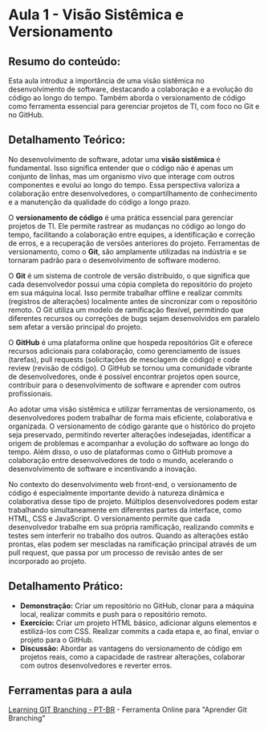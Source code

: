 # Aula 1 - Visão Sistêmica e Versionamento

## Resumo do conteúdo:
Esta aula introduz a importância de uma visão sistêmica no desenvolvimento de software, destacando a colaboração e a evolução do código ao longo do tempo. Também aborda o versionamento de código como ferramenta essencial para gerenciar projetos de TI, com foco no Git e no GitHub.

## Detalhamento Teórico:
No desenvolvimento de software, adotar uma **visão sistêmica** é fundamental. Isso significa entender que o código não é apenas um conjunto de linhas, mas um organismo vivo que interage com outros componentes e evolui ao longo do tempo. Essa perspectiva valoriza a colaboração entre desenvolvedores, o compartilhamento de conhecimento e a manutenção da qualidade do código a longo prazo.

O **versionamento de código** é uma prática essencial para gerenciar projetos de TI. Ele permite rastrear as mudanças no código ao longo do tempo, facilitando a colaboração entre equipes, a identificação e correção de erros, e a recuperação de versões anteriores do projeto. Ferramentas de versionamento, como o **Git**, são amplamente utilizadas na indústria e se tornaram padrão para o desenvolvimento de software moderno.

O **Git** é um sistema de controle de versão distribuído, o que significa que cada desenvolvedor possui uma cópia completa do repositório do projeto em sua máquina local. Isso permite trabalhar offline e realizar commits (registros de alterações) localmente antes de sincronizar com o repositório remoto. O Git utiliza um modelo de ramificação flexível, permitindo que diferentes recursos ou correções de bugs sejam desenvolvidos em paralelo sem afetar a versão principal do projeto.

O **GitHub** é uma plataforma online que hospeda repositórios Git e oferece recursos adicionais para colaboração, como gerenciamento de issues (tarefas), pull requests (solicitações de mesclagem de código) e code review (revisão de código). O GitHub se tornou uma comunidade vibrante de desenvolvedores, onde é possível encontrar projetos open source, contribuir para o desenvolvimento de software e aprender com outros profissionais.

Ao adotar uma visão sistêmica e utilizar ferramentas de versionamento, os desenvolvedores podem trabalhar de forma mais eficiente, colaborativa e organizada. O versionamento de código garante que o histórico do projeto seja preservado, permitindo reverter alterações indesejadas, identificar a origem de problemas e acompanhar a evolução do software ao longo do tempo. Além disso, o uso de plataformas como o GitHub promove a colaboração entre desenvolvedores de todo o mundo, acelerando o desenvolvimento de software e incentivando a inovação.

No contexto do desenvolvimento web front-end, o versionamento de código é especialmente importante devido à natureza dinâmica e colaborativa desse tipo de projeto. Múltiplos desenvolvedores podem estar trabalhando simultaneamente em diferentes partes da interface, como HTML, CSS e JavaScript. O versionamento permite que cada desenvolvedor trabalhe em sua própria ramificação, realizando commits e testes sem interferir no trabalho dos outros. Quando as alterações estão prontas, elas podem ser mescladas na ramificação principal através de um pull request, que passa por um processo de revisão antes de ser incorporado ao projeto.

## Detalhamento Prático:
* **Demonstração:** Criar um repositório no GitHub, clonar para a máquina local, realizar commits e push para o repositório remoto.
* **Exercício:** Criar um projeto HTML básico, adicionar alguns elementos e estilizá-los com CSS. Realizar commits a cada etapa e, ao final, enviar o projeto para o GitHub.
* **Discussão:** Abordar as vantagens do versionamento de código em projetos reais, como a capacidade de rastrear alterações, colaborar com outros desenvolvedores e reverter erros. 


## Ferramentas para a aula

[Learning GIT Branching - PT-BR](https://learngitbranching.js.org/?locale=pt_BR) - Ferramenta Online para "Aprender Git Branching"
